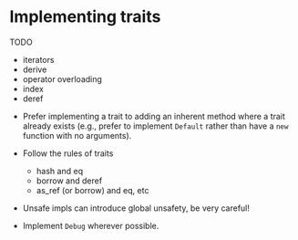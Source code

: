# Implementing traits

TODO

- iterators
- derive
- operator overloading
- index
- deref

* Prefer implementing a trait to adding an inherent method where a trait already exists (e.g., prefer to implement `Default` rather than have a `new` function with no arguments).


* Follow the rules of traits
  - hash and eq
  - borrow and deref
  - as_ref (or borrow) and eq, etc

* Unsafe impls can introduce global unsafety, be very careful!

* Implement `Debug` wherever possible.
